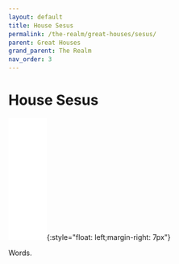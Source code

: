 ```yaml
---
layout: default
title: House Sesus
permalink: /the-realm/great-houses/sesus/
parent: Great Houses
grand_parent: The Realm
nav_order: 3
---
```


# House Sesus

![Sesus Mon](./../../../assets/house_mons/sesus.png){:style="float: left;margin-right: 7px"}

Words.
